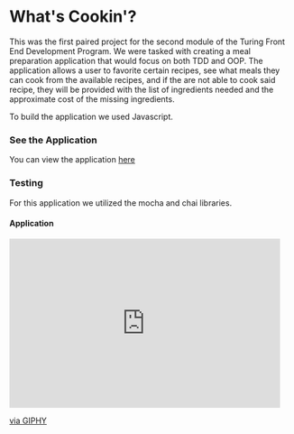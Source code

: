 # What's Cookin'? 

This was the first paired project for the second module of the Turing Front End Development Program. We were tasked with creating a meal preparation application that would focus on both TDD and OOP. The application allows a user to favorite certain recipes, see what meals they can cook from the available recipes, and if the are not able to cook said recipe, they will be provided with the list of ingredients needed and the approximate cost of the missing ingredients. 

To build the application we used Javascript.

### See the Application 

You can view the application [here](https://carflor.github.io/whats-cookin/)

### Testing 

For this application we utilized the mocha and chai libraries.

#### Application

<iframe src="https://giphy.com/embed/ZGCuMB06KhK5B3yj6p" width="480" height="300" frameBorder="0" class="giphy-embed" allowFullScreen></iframe><p><a href="https://giphy.com/gifs/ZGCuMB06KhK5B3yj6p">via GIPHY</a></p>

